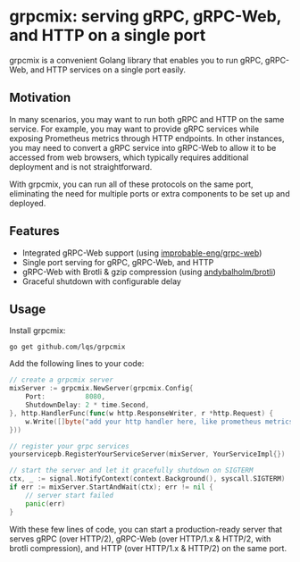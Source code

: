 # grpcmix: serving gRPC, gRPC-Web, and HTTP on a single port

grpcmix is a convenient Golang library that enables you to run gRPC, gRPC-Web, and HTTP services on a single port easily.

## Motivation

In many scenarios, you may want to run both gRPC and HTTP on the same service. For example, you may want to provide gRPC services while exposing Prometheus metrics through HTTP endpoints. In other instances, you may need to convert a gRPC service into gRPC-Web to allow it to be accessed from web browsers, which typically requires additional deployment and is not straightforward.

With grpcmix, you can run all of these protocols on the same port, eliminating the need for multiple ports or extra components to be set up and deployed.

## Features

- Integrated gRPC-Web support (using [improbable-eng/grpc-web](https://github.com/improbable-eng/grpc-web))
- Single port serving for gRPC, gRPC-Web, and HTTP
- gRPC-Web with Brotli & gzip compression (using [andybalholm/brotli](https://github.com/andybalholm/brotli))
- Graceful shutdown with configurable delay

## Usage

Install grpcmix:
```shell
go get github.com/lqs/grpcmix
```

Add the following lines to your code:
```go
// create a grpcmix server
mixServer := grpcmix.NewServer(grpcmix.Config{
    Port:          8080,
    ShutdownDelay: 2 * time.Second,
}, http.HandlerFunc(func(w http.ResponseWriter, r *http.Request) {
    w.Write([]byte("add your http handler here, like prometheus metrics, health check, ..."))
}))

// register your grpc services
yourservicepb.RegisterYourServiceServer(mixServer, YourServiceImpl{})

// start the server and let it gracefully shutdown on SIGTERM
ctx, _ := signal.NotifyContext(context.Background(), syscall.SIGTERM)
if err := mixServer.StartAndWait(ctx); err != nil {
    // server start failed
    panic(err)
}
```

With these few lines of code, you can start a production-ready server that serves gRPC (over HTTP/2), gRPC-Web (over HTTP/1.x & HTTP/2, with brotli compression), and HTTP (over HTTP/1.x & HTTP/2) on the same port.
